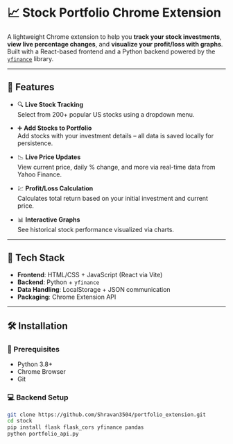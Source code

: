 # 📈 Stock Portfolio Chrome Extension

A lightweight Chrome extension to help you **track your stock investments**, **view live percentage changes**, and **visualize your profit/loss with graphs**. Built with a React-based frontend and a Python backend powered by the [`yfinance`](https://pypi.org/project/yfinance/) library.

---

## 🚀 Features

- 🔍 **Live Stock Tracking**  
  Select from 200+ popular US stocks using a dropdown menu.

- ➕ **Add Stocks to Portfolio**  
  Add stocks with your investment details – all data is saved locally for persistence.

- 📉 **Live Price Updates**  
  View current price, daily % change, and more via real-time data from Yahoo Finance.

- 💹 **Profit/Loss Calculation**  
  Calculates total return based on your initial investment and current price.

- 📊 **Interactive Graphs**  
  See historical stock performance visualized via charts.

---

## 🧩 Tech Stack

- **Frontend**: HTML/CSS + JavaScript (React via Vite)
- **Backend**: Python + `yfinance`
- **Data Handling**: LocalStorage + JSON communication
- **Packaging**: Chrome Extension API

---

## 🛠️ Installation

### 🔧 Prerequisites

- Python 3.8+
- Chrome Browser
- Git

### 💻 Backend Setup

```bash
git clone https://github.com/Shravan3504/portfolio_extension.git
cd stock
pip install flask flask_cors yfinance pandas
python portfolio_api.py
